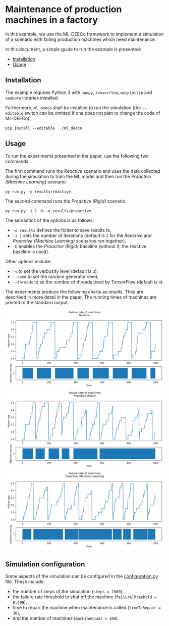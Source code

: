 # Maintenance of production machines in a factory 

In this example, we use the ML-DEECo framework to implement a simulation of a scenario with failing production machines which need maintenance. 

In this document, a simple guide to run the example is presented:

- [Installation](#installation)
- [Usage](#usage)

## Installation

The example requires Python 3 with `numpy`, `tensorflow`, `matplotlib` and `seaborn` libraries installed.

Furthermore, `ml_deeco` shall be installed to run the simulation (the `--editable` switch can be omitted if one does not plan to change the code of ML-DEECo):

```
pip install --editable ../ml_deeco
```

## Usage

To run the experiments presented in the paper, use the following two commands.

The first command runs the *Reactive* scenario and uses the data collected during the simulation to train the ML model and then run the *Proactive (Machine Learning)* scenario:

```
py run.py -o results/reactive
```

The second command runs the *Proactive (Rigid)* scenario.

```
py run.py -i 1 -b -o results/proactive
```

The semantics of the options is as follows:

* `-o results` defines the folder to save results to,
* `-i 1` sets the number of iterations (default is `2` for the *Reactive* and *Proactive (Machine Learning)* scenarios ran together),
* `-b` enables the *Proactive (Rigid)* baseline (without it, the reactive baseline is used).

Other options include:

* `-v` to set the verbosity level (default is `2`),
* `--seed` to set the random generator seed,
* `--threads` to se the number of threads used by TensorFlow (default is `4`).

The experiments produce the following charts as results. They are described in more detail in the paper. The running times of machines are printed to the standard output. 

![Failure rate and running state of one production machine in the reactive scenario.](results/failure_rate_reactive.png)
![Failure rate and running state of one production machine in a rigid proactive scenario.](results/failure_rate_proactive_rigid.png)
![Failure rate and running state of one production machine in the ML-based proactive scenario.](results/failure_rate_proactive_ml.png)

## Simulation configuration

Some aspects of the simulation can be configured in the [configuration.py](configuration.py) file. These include:

* the number of steps of the simulation (`steps = 1000`),
* the failure rate threshold to shut off the machine (`failureThreshold = 0.499`),
* time to repair the machine when maintenance is called (`timeToRepair = 30`),
* and the number of machines (`machineCount = 100`).
